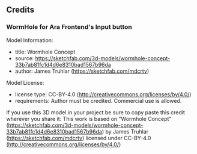 ## Credits

### WormHole for Ara Frontend's Input button
Model Information:
* title:	Wormhole Concept
* source:	https://sketchfab.com/3d-models/wormhole-concept-33b7ab81fc1d4d6e8310bad1567b96da
* author:	James Truhlar (https://sketchfab.com/mdcrtv)

Model License:
* license type:	CC-BY-4.0 (http://creativecommons.org/licenses/by/4.0/)
* requirements:	Author must be credited. Commercial use is allowed.

If you use this 3D model in your project be sure to copy paste this credit wherever you share it:
This work is based on "Wormhole Concept" (https://sketchfab.com/3d-models/wormhole-concept-33b7ab81fc1d4d6e8310bad1567b96da) by James Truhlar (https://sketchfab.com/mdcrtv) licensed under CC-BY-4.0 (http://creativecommons.org/licenses/by/4.0/)